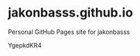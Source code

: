 # jakonbasss.github.io
Personal GitHub Pages site for jakonbasss





















































YgepkdKR4
